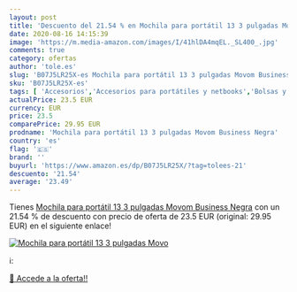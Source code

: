 ```yaml
---
layout: post
title: 'Descuento del 21.54 % en Mochila para portátil 13 3 pulgadas Movo'
date: 2020-08-16 14:15:39
image: 'https://m.media-amazon.com/images/I/41hlDA4mqEL._SL400_.jpg'
comments: true
category: ofertas
author: 'tole.es'
slug: 'B07J5LR25X-es Mochila para portátil 13 3 pulgadas Movom Business Negra'
sku: 'B07J5LR25X-es'
tags: [ 'Accesorios','Accesorios para portátiles y netbooks','Bolsas y fundas para portátiles y netbooks','Informática','Mochilas para portátiles y netbooks','mochila', ]
actualPrice: 23.5 EUR
currency: EUR
price: 23.5
comparePrice: 29.95 EUR
prodname: 'Mochila para portátil 13 3 pulgadas Movom Business Negra'
country: 'es'
flag: '🇪🇸'
brand: ''
buyurl: 'https://www.amazon.es/dp/B07J5LR25X/?tag=tolees-21'
descuento: '21.54'
average: '23.49'
---
```


Tienes [Mochila para portátil 13 3 pulgadas Movom Business Negra](https://www.amazon.es/dp/B07J5LR25X/?tag=tolees-21) con un 21.54 % de descuento con precio de oferta de 23.5 EUR (original: 29.95 EUR) en el siguiente enlace!

[![Mochila para portátil 13 3 pulgadas Movo](https://m.media-amazon.com/images/I/41hlDA4mqEL._SL400_.jpg)](https://www.amazon.es/dp/B07J5LR25X/?tag=tolees-21)

ℹ️:


[🛒 Accede a la oferta!!](https://www.amazon.es/dp/B07J5LR25X/?tag=tolees-21)
